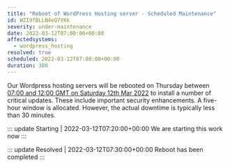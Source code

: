 ```yaml
---
title: "Reboot of WordPress Hosting server - Scheduled Maintenance"
id: WZI9fBLLN4eQ7YKk
severity: under-maintenance
date: 2022-03-12T07:00:00+00:00
affectedsystems:
  - wordpress_hosting
resolved: true
scheduled: 2022-03-12T07:00:00+00:00
duration: 300
---
```

Our Wordpress hosting servers will be rebooted on Thursday between [07:00 and 12:00 GMT on Saturday 12th Mar 2022](https://www.timeanddate.com/worldclock/fixedtime.html?msg=Reboot+of+WordPress+Hosting+server+-+Scheduled+Maintenance&iso=20220312T07&p1=5823&ah=5) to install a number of critical updates. These include important security enhancements. A five-hour window is allocated. However, the actual downtime is typically less than 30 minutes.

::: update Starting | 2022-03-12T07:20:00+00:00
We are starting this work now
:::

::: update Resolved | 2022-03-12T07:30:00+00:00
Reboot has been completed
:::

